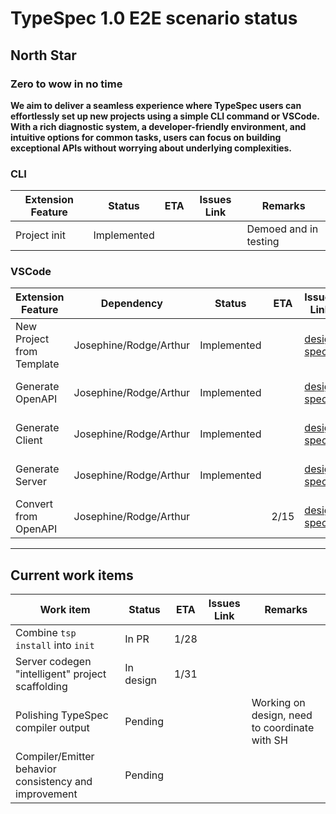 # TypeSpec 1.0 E2E scenario status

## North Star

### Zero to wow in no time

**We aim to deliver a seamless experience where TypeSpec users can effortlessly set up new projects using a simple CLI command or VSCode. With a rich diagnostic system, a developer-friendly environment, and intuitive options for common tasks, users can focus on building exceptional APIs without worrying about underlying complexities.**

### CLI

| **Extension Feature** | **Status**  | **ETA** | **Issues Link** | **Remarks**           |
| --------------------- | ----------- | ------- | --------------- | --------------------- |
| Project init          | Implemented |         |                 | Demoed and in testing |

### VSCode

| **Extension Feature**     | **Dependency**         | **Status**  | **ETA** | **Issues Link**                                                                                                                        | **Remarks**           |
| ------------------------- | ---------------------- | ----------- | ------- | -------------------------------------------------------------------------------------------------------------------------------------- | --------------------- |
| New Project from Template | Josephine/Rodge/Arthur | Implemented |         | [design spec](https://microsoft.sharepoint.com/:w:/t/AzureDeveloperExperience/EXfInUWxaOpNpXVtcQOAt4cBoVwvu3tZe3Od__r9vdc8qQ?e=nQk7DO) | Demoed and in testing |
| Generate OpenAPI          | Josephine/Rodge/Arthur | Implemented |         | [design spec](https://microsoft.sharepoint.com/:w:/t/AzureDeveloperExperience/EXfInUWxaOpNpXVtcQOAt4cBoVwvu3tZe3Od__r9vdc8qQ?e=nQk7DO) | Demoed and in testing |
| Generate Client           | Josephine/Rodge/Arthur | Implemented |         | [design spec](https://microsoft.sharepoint.com/:w:/t/AzureDeveloperExperience/EXfInUWxaOpNpXVtcQOAt4cBoVwvu3tZe3Od__r9vdc8qQ?e=nQk7DO) | Demoed and in testing |
| Generate Server           | Josephine/Rodge/Arthur | Implemented |         | [design spec](https://microsoft.sharepoint.com/:w:/t/AzureDeveloperExperience/EXfInUWxaOpNpXVtcQOAt4cBoVwvu3tZe3Od__r9vdc8qQ?e=nQk7DO) | Demoed and in testing |
| Convert from OpenAPI      | Josephine/Rodge/Arthur |             | 2/15    | [design spec](https://microsoft.sharepoint.com/:w:/t/AzureDeveloperExperience/EXfInUWxaOpNpXVtcQOAt4cBoVwvu3tZe3Od__r9vdc8qQ?e=nQk7DO) |                       |

---

## Current work items

| **Work item**                                         | **Status** | **ETA** | **Issues Link** | **Remarks**                                   |
| ----------------------------------------------------- | ---------- | ------- | --------------- | --------------------------------------------- |
| Combine `tsp install` into `init`                     | In PR      | 1/28    |                 |                                               |
| Server codegen "intelligent" project scaffolding      | In design  | 1/31    |                 |                                               |
| Polishing TypeSpec compiler output                    | Pending    |         |                 | Working on design, need to coordinate with SH |
| Compiler/Emitter behavior consistency and improvement | Pending    |         |                 |                                               |
